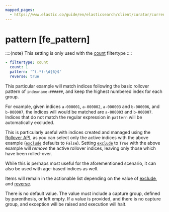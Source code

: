 ```yaml
---
mapped_pages:
  - https://www.elastic.co/guide/en/elasticsearch/client/curator/current/fe_pattern.html
---
```


# pattern [fe_pattern]

::::{note}
This setting is only used with the [count](/reference/filtertype_count.md) filtertype
::::


```yaml
- filtertype: count
  count: 1
  pattern: '^(.*)-\d{6}$'
  reverse: true
```

This particular example will match indices following the basic rollover pattern of `indexname-######`, and keep the highest numbered index for each group.

For example, given indices `a-000001`, `a-000002`, `a-000003` and `b-000006`, and `b-000007`, the indices will would be matched are `a-000003` and `b-000007`. Indices that do not match the regular expression in `pattern` will be automatically excluded.

This is particularly useful with indices created and managed using the [Rollover API](https://www.elastic.co/docs/api/doc/elasticsearch/operation/operation-indices-rollover), as you can select only the active indices with the above example ([`exclude`](/reference/fe_exclude.md) defaults to `False`). Setting [`exclude`](/reference/fe_exclude.md) to `True` with the above example will *remove* the active rollover indices, leaving only those which have been rolled-over.

While this is perhaps most useful for the aforementioned scenario, it can also be used with age-based indices as well.

Items will remain in the actionable list depending on the value of [exclude](/reference/fe_exclude.md), and [reverse](/reference/fe_reverse.md).

There is no default value. The value must include a capture group, defined by parenthesis, or left empty.  If a value is provided, and there is no capture group, and exception will be raised and execution will halt.

